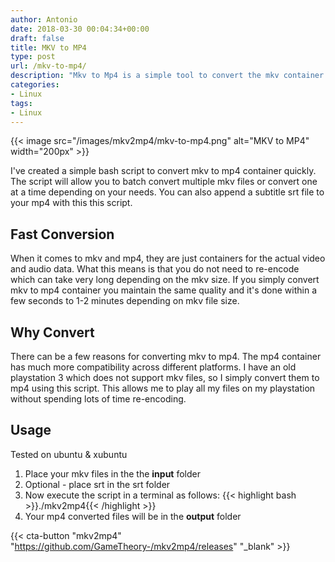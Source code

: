 ```yaml
---
author: Antonio
date: 2018-03-30 00:04:34+00:00
draft: false
title: MKV to MP4
type: post
url: /mkv-to-mp4/
description: "Mkv to Mp4 is a simple tool to convert the mkv container to the mp4 container. This tool can usually make the conversion from mkv to mp4 within a minute for an 1gb file."
categories:
- Linux
tags:
- Linux
---
```


{{< image src="/images/mkv2mp4/mkv-to-mp4.png" alt="MKV to MP4" width="200px" >}}

I've created a simple bash script to convert mkv to mp4 container quickly. The script will allow you to batch convert multiple mkv files or convert one at a time depending on your needs. You can also append a subtitle srt file to your mp4 with this this script.

<!--more-->

## Fast Conversion

When it comes to mkv and mp4, they are just containers for the actual video and audio data. What this means is that you do not need to re-encode which can take very long depending on the mkv size. If you simply convert mkv to mp4 container you maintain the same quality and it's done within a few seconds to 1-2 minutes depending on mkv file size.

## Why Convert

There can be a few reasons for converting mkv to mp4. The mp4 container has much more compatibility across different platforms. I have an old playstation 3 which does not support mkv files, so I simply convert them to mp4 using this script. This allows me to play all my files on my playstation without spending lots of time re-encoding.

<!--adsense-->

## Usage

Tested on ubuntu & xubuntu

1. Place your mkv files in the the **input** folder
2. Optional - place srt in the srt folder
3. Now execute the script in a terminal as follows:
   {{< highlight bash >}}./mkv2mp4{{< /highlight >}}
4. Your mp4 converted files will be in the **output** folder

{{< cta-button "mkv2mp4" "https://github.com/GameTheory-/mkv2mp4/releases" "_blank" >}}
